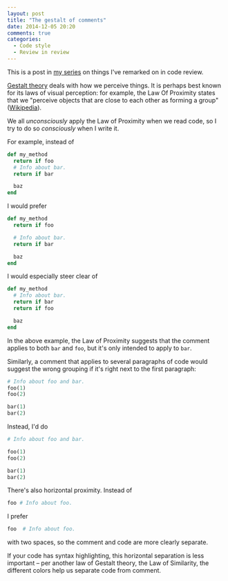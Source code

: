 ```yaml
---
layout: post
title: "The gestalt of comments"
date: 2014-12-05 20:20
comments: true
categories:
  - Code style
  - Review in review
---
```


This is a post in [my series](/tag/review-in-review) on things I've remarked on in code review.

[Gestalt theory](http://en.wikipedia.org/wiki/Gestalt_psychology) deals with how we perceive things. It is perhaps best known for its laws of visual perception: for example, the Law Of Proximity states that we "perceive objects that are close to each other as forming a group" ([Wikipedia](http://en.wikipedia.org/wiki/Gestalt_psychology#Gestalt_laws_of_grouping)).

We all *unconsciously* apply the Law of Proximity when we read code, so I try to do so *consciously* when I write it.

For example, instead of

``` ruby
def my_method
  return if foo
  # Info about bar.
  return if bar

  baz
end
```

I would prefer

``` ruby
def my_method
  return if foo

  # Info about bar.
  return if bar

  baz
end
```

I would especially steer clear of

``` ruby
def my_method
  # Info about bar.
  return if bar
  return if foo

  baz
end
```

In the above example, the Law of Proximity suggests that the comment applies to both `bar` and `foo`, but it's only intended to apply to `bar`.

Similarly, a comment that applies to several paragraphs of code would suggest the wrong grouping if it's right next to the first paragraph:

``` ruby
# Info about foo and bar.
foo(1)
foo(2)

bar(1)
bar(2)
```

Instead, I'd do

``` ruby
# Info about foo and bar.

foo(1)
foo(2)

bar(1)
bar(2)
```

There's also horizontal proximity. Instead of

``` ruby
foo # Info about foo.
```

I prefer

``` ruby
foo  # Info about foo.
```

with two spaces, so the comment and code are more clearly separate.

If your code has syntax highlighting, this horizontal separation is less important – per another law of Gestalt theory, the Law of Similarity, the different colors help us separate code from comment.
